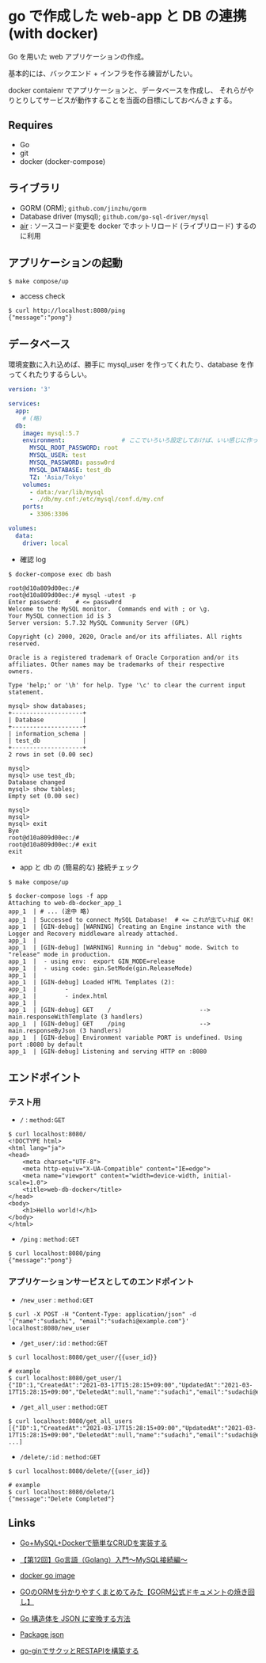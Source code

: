 # go で作成した web-app と DB の連携 (with docker)

Go を用いた web アプリケーションの作成。

基本的には、バックエンド + インフラを作る練習がしたい。

docker contaienr でアプリケーションと、データベースを作成し、
それらがやりとりしてサービスが動作することを当面の目標にしておべんきょする。


## Requires

* Go
* git
* docker (docker-compose)

## ライブラリ

* GORM (ORM); `github.com/jinzhu/gorm`
* Database driver (mysql); `github.com/go-sql-driver/mysql`
* [air](https://github.com/cosmtrek/air#usage) : ソースコード変更を docker でホットリロード (ライブリロード) するのに利用



## アプリケーションの起動

```shell
$ make compose/up
```

* access check

```shell
$ curl http://localhost:8080/ping
{"message":"pong"}
```

## データベース

環境変数に入れ込めば、勝手に mysql_user を作ってくれたり、database を作ってくれたりするらしい。

```yml
version: '3'

services: 
  app:
    # (略)
  db:
    image: mysql:5.7
    environment:                # ここでいろいろ設定しておけば、いい感じに作ってくれる
      MYSQL_ROOT_PASSWORD: root
      MYSQL_USER: test
      MYSQL_PASSWORD: passw0rd
      MYSQL_DATABASE: test_db 
      TZ: 'Asia/Tokyo'
    volumes: 
      - data:/var/lib/mysql
      - ./db/my.cnf:/etc/mysql/conf.d/my.cnf
    ports: 
      - 3306:3306

volumes: 
  data:
    driver: local
```

* 確認 log

```
$ docker-compose exec db bash

root@d10a809d00ec:/# 
root@d10a809d00ec:/# mysql -utest -p 
Enter password:    # <= passw0rd
Welcome to the MySQL monitor.  Commands end with ; or \g.
Your MySQL connection id is 3
Server version: 5.7.32 MySQL Community Server (GPL)

Copyright (c) 2000, 2020, Oracle and/or its affiliates. All rights reserved.

Oracle is a registered trademark of Oracle Corporation and/or its
affiliates. Other names may be trademarks of their respective
owners.

Type 'help;' or '\h' for help. Type '\c' to clear the current input statement.

mysql> show databases;
+--------------------+
| Database           |
+--------------------+
| information_schema |
| test_db            |
+--------------------+
2 rows in set (0.00 sec)

mysql> 
mysql> use test_db;
Database changed
mysql> show tables;
Empty set (0.00 sec)

mysql> 
mysql> 
mysql> exit
Bye
root@d10a809d00ec:/# 
root@d10a809d00ec:/# exit
exit
```

* app と db の (簡易的な) 接続チェック

```
$ make compose/up

$ docker-compose logs -f app
Attaching to web-db-docker_app_1
app_1  | # ... (途中 略)
app_1  | Successed to connect MySQL Database!  # <= これが出ていれば OK!
app_1  | [GIN-debug] [WARNING] Creating an Engine instance with the Logger and Recovery middleware already attached.
app_1  | 
app_1  | [GIN-debug] [WARNING] Running in "debug" mode. Switch to "release" mode in production.
app_1  |  - using env:  export GIN_MODE=release
app_1  |  - using code: gin.SetMode(gin.ReleaseMode)
app_1  | 
app_1  | [GIN-debug] Loaded HTML Templates (2): 
app_1  |        - 
app_1  |        - index.html
app_1  | 
app_1  | [GIN-debug] GET    /                         --> main.responseWithTemplate (3 handlers)
app_1  | [GIN-debug] GET    /ping                     --> main.responseByJson (3 handlers)
app_1  | [GIN-debug] Environment variable PORT is undefined. Using port :8080 by default
app_1  | [GIN-debug] Listening and serving HTTP on :8080
```

## エンドポイント

### テスト用

* `/` : `method:GET`

```shell
$ curl localhost:8080/
<!DOCTYPE html>
<html lang="ja">
<head>
    <meta charset="UTF-8">
    <meta http-equiv="X-UA-Compatible" content="IE=edge">
    <meta name="viewport" content="width=device-width, initial-scale=1.0">
    <title>web-db-docker</title>
</head>
<body>
    <h1>Hello world!</h1>
</body>
</html>
```

* `/ping` : `method:GET`

```shell
$ curl localhost:8080/ping
{"message":"pong"}
```

### アプリケーションサービスとしてのエンドポイント

* `/new_user` : `method:GET`

```shell
$ curl -X POST -H "Content-Type: application/json" -d '{"name":"sudachi", "email":"sudachi@example.com"}' localhost:8080/new_user

```

* `/get_user/:id` : `method:GET`

```shell
$ curl localhost:8080/get_user/{{user_id}}

# example
$ curl localhost:8080/get_user/1
{"ID":1,"CreatedAt":"2021-03-17T15:28:15+09:00","UpdatedAt":"2021-03-17T15:28:15+09:00","DeletedAt":null,"name":"sudachi","email":"sudachi@example.com"}
```

* `/get_all_user` : `method:GET`

```shell
$ curl localhost:8080/get_all_users
[{"ID":1,"CreatedAt":"2021-03-17T15:28:15+09:00","UpdatedAt":"2021-03-17T15:28:15+09:00","DeletedAt":null,"name":"sudachi","email":"sudachi@example.com"}, ...]
```

* `/delete/:id` : `method:GET`

```shell
$ curl localhost:8080/delete/{{user_id}}

# example
$ curl localhost:8080/delete/1
{"message":"Delete Completed"}
```


## Links
* [Go+MySQL+Dockerで簡単なCRUDを実装する](https://qiita.com/daiki-murakami/items/c8f9df8defc937e185ee)
* [【第12回】Go言語（Golang）入門～MySQL接続編～](https://rightcode.co.jp/blog/information-technology/golang-introduction-mysql-connection)

* [docker go image](https://hub.docker.com/_/golang)

* [GOのORMを分かりやすくまとめてみた【GORM公式ドキュメントの焼き回し】](https://qiita.com/gold-kou/items/45a95d61d253184b0f33#select)

* [Go 構造体を JSON に変換する方法](https://www.delftstack.com/ja/howto/go/how-to-convert-go-struct-to-json/)
* [Package json](https://golang.org/pkg/encoding/json/#Marshal)

* [go-ginでサクッとRESTAPIを構築する](https://qiita.com/shiei_kawa/items/eddf48287455380f618f)